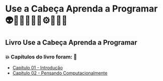 # Use a Cabeça Aprenda a Programar 👽🤖👩🏻‍💻🤯⚙️🐍🧠🎲
## Livro Use a Cabeça Aprenda a Programar
### 💥 Capítulos do livro foram: 🚀
- [Capítulo 01 - Introdução](https://github.com/romulovieira777/Use_a_Cabeca_Aprenda_a_Programar/tree/main/Capitulo_01_Introducao)
- [Capítulo 02 - Pensando Computacionalmente](https://github.com/romulovieira777/Use_a_Cabeca_Aprenda_a_Programar/tree/main/Capitulo_02_Pensando_Computacionalmente)
